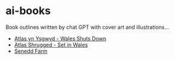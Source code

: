 # ai-books
Book outlines written by chat GPT with cover art and illustrations...

- [Atlas yn Ysgwyd - Wales Shuts Down](atlas-yn-ysgwyd/Atlas%20yn%20Ysgwyd%20-%20Wales%20Shuts%20Down.md)
- [Atlas Shrugged - Set in Wales](atlas-yn-ysgwyd/Atlas%20Shrugged%20-%20Set%20in%20Wales.md)
- [Senedd Farm](senedd-farm/Senedd%20Farm.md)

